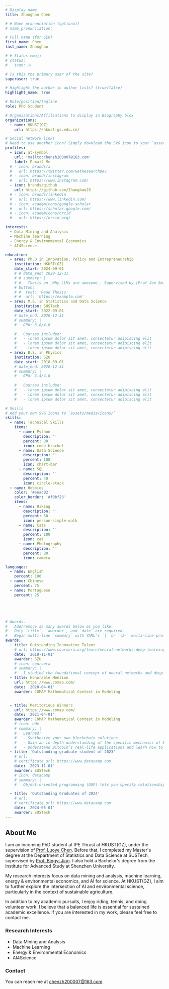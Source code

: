 ```yaml
---
# Display name
title: Zhanghao Chen

# # Name pronunciation (optional)
# name_pronunciation: 

# Full name (for SEO)
first_name: Chen
last_name: Zhanghao

# # Status emoji
# status:
#   icon: ☕️

# Is this the primary user of the site?
superuser: true

# Highlight the author in author lists? (true/false)
highlight_name: true

# Role/position/tagline
role: Phd Student

# Organizations/Affiliations to display in Biography blox
organizations:
  - name: HKUST(GZ)
    url: https://hkust-gz.edu.cn/

# Social network links
# Need to use another icon? Simply download the SVG icon to your `assets/media/icons/` folder.
profiles:
  - icon: at-symbol
    url: 'mailto:chenzh200007@163.com'
    label: E-mail Me
  # - icon: brands/x
  #   url: https://twitter.com/GetResearchDev
  # - icon: brands/instagram
  #   url: https://www.instagram.com/
  - icon: brands/github
    url: https://github.com/Zhanghao25
  # - icon: brands/linkedin
  #   url: https://www.linkedin.com/
  # - icon: academicons/google-scholar
  #   url: https://scholar.google.com/
  # - icon: academicons/orcid
  #   url: https://orcid.org/

interests:
  - Data Mining and Analysis
  - Machine learning
  - Energy & Environmental Economics
  - AI4Science

education:
  - area: Ph.D in Innovation, Policy and Entrepreneurship
    institution: HKUST(GZ)
    date_start: 2024-09-01
    # # date_end: 2020-12-31
    # # summary: |
    # #   Thesis on _Why LLMs are awesome_. Supervised by [Prof Joe Smith](https://example.com). Presented papers at 5 IEEE conferences with the contributions being published in 2 Springer journals.
    # button:
    # #  text: 'Read Thesis'
    # #  url: 'https://example.com'
  - area: M.S. in Statistics and Data Science
    institution: SUSTech
    date_start: 2022-09-01
    # date_end: 2020-12-31
    # summary: |
    #   GPA: 3.8/4.0

    #   Courses included:
    #   - lorem ipsum dolor sit amet, consectetur adipiscing elit
    #   - lorem ipsum dolor sit amet, consectetur adipiscing elit
    #   - lorem ipsum dolor sit amet, consectetur adipiscing elit
  - area: B.S. in Physics
    institution: SZU
    date_start: 2018-09-01
    # date_end: 2020-12-31
    # summary: |
    #   GPA: 3.4/4.0
    
    #   Courses included:
    #   - lorem ipsum dolor sit amet, consectetur adipiscing elit
    #   - lorem ipsum dolor sit amet, consectetur adipiscing elit
    #   - lorem ipsum dolor sit amet, consectetur adipiscing elit

# Skills
# Add your own SVG icons to `assets/media/icons/`
skills:
  - name: Technical Skills
    items:
      - name: Python
        description: ''
        percent: 80
        icon: code-bracket
      - name: Data Science
        description: ''
        percent: 100
        icon: chart-bar
      - name: SQL
        description: ''
        percent: 40
        icon: circle-stack
  - name: Hobbies
    color: '#eeac02'
    color_border: '#f0bf23'
    items:
      - name: Hiking
        description: ''
        percent: 60
        icon: person-simple-walk
      - name: Cats
        description: ''
        percent: 100
        icon: cat
      - name: Photography
        description: ''
        percent: 80
        icon: camera

languages:
  - name: English
    percent: 100
  - name: Chinese
    percent: 75
  - name: Portuguese
    percent: 25





# Awards.
#   Add/remove as many awards below as you like.
#   Only `title`, `awarder`, and `date` are required.
#   Begin multi-line `summary` with YAML's `|` or `|2-` multi-line prefix and indent 2 spaces below.
awards:
  - title: Outstanding Innovative Talent
    # url: https://www.coursera.org/learn/neural-networks-deep-learning
    date: '2018-11-01'
    awarder: SZU
    # icon: coursera
    # summary: |
    #   I studied the foundational concept of neural networks and deep learning. By the end, I was familiar with the significant technological trends driving the rise of deep learning; build, train, and apply fully connected deep neural networks; implement efficient (vectorized) neural networks; identify key parameters in a neural network’s architecture; and apply deep learning to your own applications.
  - title: Honorable Mention   
    url: https://www.comap.com/
    date: '2020-04-01'
    awarder: COMAP Mathematical Contest in Modeling


  - title: Meritorious Winners 
    url: https://www.comap.com/
    date: '2021-04-01'
    awarder: COMAP Mathematical Contest in Modeling
    # icon: edx
    # summary: |
    #   Learned:
    #   - Synthesize your own blockchain solutions
    #   - Gain an in-depth understanding of the specific mechanics of Bitcoin
    #   - Understand Bitcoin’s real-life applications and learn how to attack and destroy Bitcoin, Ethereum, smart contracts and Dapps, and alternatives to Bitcoin’s Proof-of-Work consensus algorithm
  - title: 'Outstanding graduate student of 2023'
    # url: 
    # certificate_url: https://www.datacamp.com
    date: '2023-11-01'
    awarder: SUSTech
    # icon: datacamp
    # summary: |
    #   Object-oriented programming (OOP) lets you specify relationships between functions and the objects that they can act on, helping you manage complexity in your code. This is an intermediate level course, providing an introduction to OOP, using the S3 and R6 systems. S3 is a great day-to-day R programming tool that simplifies some of the functions that you write. R6 is especially useful for industry-specific analyses, working with web APIs, and building GUIs.

  - title: 'Outstanding Graduates of 2024'
    # url: 
    # certificate_url: https://www.datacamp.com
    date: '2024-05-01'
    awarder: SUSTech
---
```


## About Me

I am an incoming PhD student at IPE Thrust at HKUST(GZ), under the supervision of [Prof. Luoye Chen](https://luoyec.github.io/). Before that, I completed my Master's degree at the Department of Statistics and Data Science at SUSTech, supervised by [Prof. Bingyi Jing](https://www.sustech.edu.cn/zh/faculties/jingbing-yi.html). I also hold a Bachelor's degree from the Institute for Advanced Study at Shenzhen University.

My research interests focus on data mining and analysis, machine learning, energy & environmental economics, and AI for science. At HKUST(GZ), I aim to further explore the intersection of AI and environmental science, particularly in the context of sustainable agriculture.

In addition to my academic pursuits, I enjoy riding, tennis, and doing volunteer work. I believe that a balanced life is essential for sustained academic excellence. If you are interested in my work, please feel free to contact me.



### Research Interests
- Data Mining and Analysis
- Machine Learning
- Energy & Environmental Economics
- AI4Science

### Contact
You can reach me at [chenzh200007@163.com](mailto:chenzh200007@163.com).